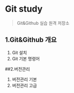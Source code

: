 # Git study
>Git&Github 실습 원격 저장소

## 1.Git&Github 개요
1) Git 설치
2) Git 기본 명령어

##2.버전관리
1) 버전관리 기본
2) 버전관리 고급
